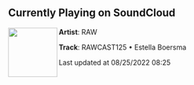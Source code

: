 ## Currently Playing on SoundCloud

[<img align="left" width="100" src="https://i1.sndcdn.com/artworks-QGTMIUuJWOqDxfsh-flbx9w-t500x500.jpg">](https://soundcloud.com/rawppl/rawcast125-estella-boersma)

**Artist**: RAW 

**Track**: RAWCAST125 • Estella Boersma

Last updated at 08/25/2022 08:25
